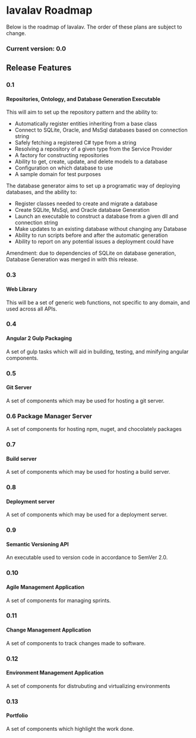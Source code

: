 # lavalav Roadmap


Below is the roadmap of lavalav. The order of these plans are subject to change.

### Current version: 0.0


## Release Features

### 0.1
#### Repositories, Ontology, and Database Generation Executable
This will aim to set up the repository pattern and the ability to:
- Automatically register entities inheriting from a base class
- Connect to SQLite, Oracle, and MsSql databases based on connection string
- Safely fetching a registered C# type from a string
- Resolving a repository of a given type from the Service Provider
- A factory for constructing repositories
- Ability to get, create, update, and delete models to a database
- Configuration on which database to use
- A sample domain for test purposes

The database generator aims to set up a programatic way of deploying databases, and the ability to:
- Register classes needed to create and migrate a database
- Create SQLite, MsSql, and Oracle database Generation
- Launch an executable to construct a database from a given dll and connection string
- Make updates to an existing database without changing any Database
- Ability to run scripts before and after the automatic generation
- Ability to report on any potential issues a deployment could have

Amendment: due to dependencies of SQLite on database generation, Database Generation was merged in with this release.



### 0.3
#### Web Library
This will be a set of generic web functions, not specific to any domain, and used across all APIs.


### 0.4
#### Angular 2 Gulp Packaging
A set of gulp tasks which will aid in building, testing, and minifying angular components.


### 0.5
#### Git Server
A set of components which may be used for hosting a git server.


### 0.6 Package Manager Server
A set of components for hosting npm, nuget, and chocolately packages


### 0.7
#### Build server
A set of components which may be used for hosting a build server.


### 0.8
#### Deployment server
A set of components which may be used for a deployment server.


### 0.9
#### Semantic Versioning API
An executable used to version code in accordance to SemVer 2.0.


### 0.10
#### Agile Management Application
A set of components for managing sprints.


### 0.11
#### Change Management Application
A set of components to track changes made to software.


### 0.12
#### Environment Management Application
A set of components for distrubuting and virtualizing environments


### 0.13
#### Portfolio
A set of components which highlight the work done.